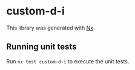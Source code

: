 # custom-d-i

This library was generated with [Nx](https://nx.dev).

## Running unit tests

Run `nx test custom-d-i` to execute the unit tests.

